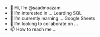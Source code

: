 - 👋 Hi, I’m @saadmoazam
- 👀 I’m interested in ... Learding SQL 
- 🌱 I’m currently learning ... Google Sheets 
- 💞️ I’m looking to collaborate on ...
- 📫 How to reach me ...

<!---
saadmoazam/saadmoazam is a ✨ special ✨ repository because its `README.md` (this file) appears on your GitHub profile.
You can click the Preview link to take a look at your changes.
--->

